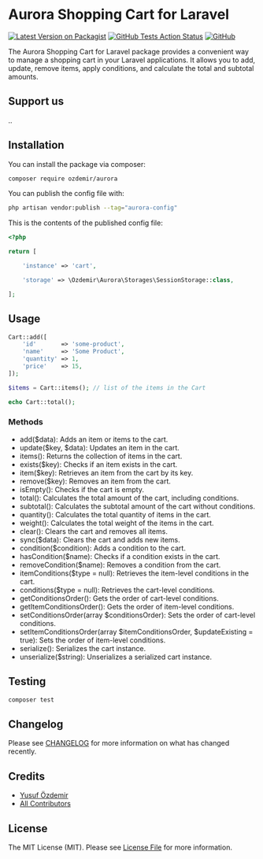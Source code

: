 # Aurora Shopping Cart for Laravel

[![Latest Version on Packagist](https://img.shields.io/packagist/v/ozdemir/aurora)](https://packagist.org/packages/ozdemir/aurora)
[![GitHub Tests Action Status](https://img.shields.io/github/actions/workflow/status/n1crack/aurora/run-tests.yml)](https://github.com/n1crack/aurora/actions)
[![GitHub](https://img.shields.io/github/license/n1crack/aurora)](https://github.com/n1crack/aurora/blob/main/LICENSE.md)

The Aurora Shopping Cart for Laravel package provides a convenient way to manage a shopping cart in your Laravel applications. It allows you to add, update, remove items, apply conditions, and calculate the total and subtotal amounts. 
## Support us

..

## Installation

You can install the package via composer:

```bash
composer require ozdemir/aurora
```

You can publish the config file with:

```bash
php artisan vendor:publish --tag="aurora-config"
```

This is the contents of the published config file:

```php
<?php

return [

    'instance' => 'cart',

    'storage' => \Ozdemir\Aurora\Storages\SessionStorage::class,

];
```

## Usage

```php
Cart::add([
    'id'       => 'some-product',
    'name'     => 'Some Product',
    'quantity' => 1,
    'price'    => 15,
]);

$items = Cart::items(); // list of the items in the Cart

echo Cart::total();
```

### Methods
- add($data): Adds an item or items to the cart.
- update($key, $data): Updates an item in the cart.
- items(): Returns the collection of items in the cart.
- exists($key): Checks if an item exists in the cart.
- item($key): Retrieves an item from the cart by its key.
- remove($key): Removes an item from the cart.
- isEmpty(): Checks if the cart is empty.
- total(): Calculates the total amount of the cart, including conditions.
- subtotal(): Calculates the subtotal amount of the cart without conditions.
- quantity(): Calculates the total quantity of items in the cart.
- weight(): Calculates the total weight of the items in the cart.
- clear(): Clears the cart and removes all items.
- sync($data): Clears the cart and adds new items.
- condition($condition): Adds a condition to the cart.
- hasCondition($name): Checks if a condition exists in the cart.
- removeCondition($name): Removes a condition from the cart.
- itemConditions($type = null): Retrieves the item-level conditions in the cart.
- conditions($type = null): Retrieves the cart-level conditions.
- getConditionsOrder(): Gets the order of cart-level conditions.
- getItemConditionsOrder(): Gets the order of item-level conditions.
- setConditionsOrder(array $conditionsOrder): Sets the order of cart-level conditions.
- setItemConditionsOrder(array $itemConditionsOrder, $updateExisting = true): Sets the order of item-level conditions.
- serialize(): Serializes the cart instance.
- unserialize($string): Unserializes a serialized cart instance.

## Testing

```bash
composer test
```

## Changelog

Please see [CHANGELOG](CHANGELOG.md) for more information on what has changed recently.

## Credits

- [Yusuf Özdemir](https://github.com/n1crack)
- [All Contributors](../../contributors)

## License

The MIT License (MIT). Please see [License File](LICENSE.md) for more information.
